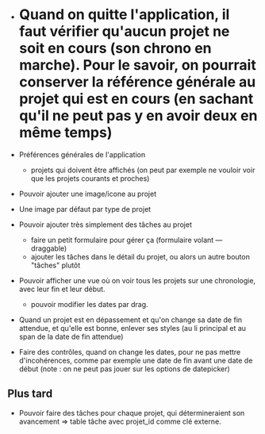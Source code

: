 * # Quand on quitte l'application, il faut vérifier qu'aucun projet ne soit en cours (son chrono en marche). Pour le savoir, on pourrait conserver la référence générale au projet qui est en cours (en sachant qu'il ne peut pas y en avoir deux en même temps)

* Préférences générales de l'application
  - projets qui doivent être affichés (on peut par exemple ne vouloir voir que les projets courants et proches)
  
* Pouvoir ajouter une image/icone au projet
* Une image par défaut par type de projet

* Pouvoir ajouter très simplement des tâches au projet
  - faire un petit formulaire pour gérer ça (formulaire volant — draggable)
  - ajouter les tâches dans le détail du projet, ou alors un autre bouton "tâches" plutôt

* Pouvoir afficher une vue où on voir tous les projets sur une chronologie, avec leur fin et leur début.
  - pouvoir modifier les dates par drag.

* Quand un projet est en dépassement et qu'on change sa date de fin attendue, et qu'elle est bonne, enlever ses styles (au li principal et au span de la date de fin attendue)

* Faire des contrôles, quand on change les dates, pour ne pas mettre d'incohérences, comme par exemple une date de fin avant une date de début (note : on ne peut pas jouer sur les options de datepicker)

## Plus tard

* Pouvoir faire des tâches pour chaque projet, qui détermineraient son avancement
  => table tâche avec projet_id comme clé externe.
